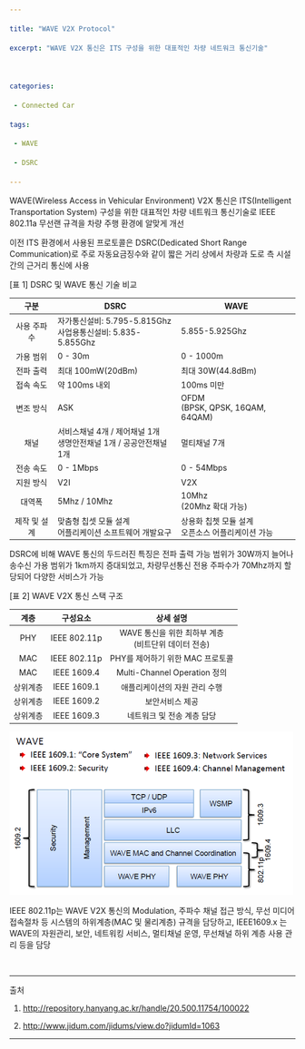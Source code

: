 ```yaml
---

title: "WAVE V2X Protocol"

excerpt: "WAVE V2X 통신은 ITS 구성을 위한 대표적인 차량 네트워크 통신기술"



categories:

 - Connected Car 

tags:

 - WAVE

 - DSRC

---
```


 WAVE(Wireless Access in Vehicular Environment) V2X 통신은 ITS(Intelligent Transportation System) 구성을 위한 대표적인 차량 네트워크 통신기술로 IEEE 802.11a 무선랜 규격을 차량 주행 환경에 알맞게 개선

 이전 ITS 환경에서 사용된 프로토콜은 DSRC(Dedicated Short Range Communication)로 주로 자동요금징수와 같이 짧은 거리 상에서 차량과 도로 측 시설간의 근거리 통신에 사용

[표 1] DSRC 및 WAVE 통신 기술 비교

|     구분     | DSRC                                                         | WAVE                                                  |
| :----------: | ------------------------------------------------------------ | ----------------------------------------------------- |
| 사용 주파수  | 자가통신설비: 5.795-5.815Ghz<br />사업용통신설비: 5.835-5.855Ghz | 5.855-5.925Ghz                                        |
|  가용 범위   | 0 - 30m                                                      | 0 - 1000m                                             |
|  전파 출력   | 최대 100mW(20dBm)                                            | 최대 30W(44.8dBm)                                     |
|  접속 속도   | 약 100ms 내외                                                | 100ms 미만                                            |
|  변조 방식   | ASK                                                          | OFDM<br />(BPSK, QPSK, 16QAM, 64QAM)                  |
|     채널     | 서비스채널 4개 / 제어채널 1개<br />생명안전채널 1개 / 공공안전채널 1개 | 멀티채널 7개                                          |
|  전송 속도   | 0 - 1Mbps                                                    | 0 - 54Mbps                                            |
|  지원 방식   | V2I                                                          | V2X                                                   |
|    대역폭    | 5Mhz / 10Mhz                                                 | 10Mhz<br />(20Mhz 확대 가능)                          |
| 제작 및 설계 | 맞춤형 칩셋 모듈 설계<br />어플리케이션 소프트웨어 개발요구  | 상용화 칩쳇 모듈 설계<br />오픈소스 어플리케이션 가능 |

 DSRC에 비해 WAVE 통신의 두드러진 특징은 전파 출력 가능 범위가 30W까지 늘어나 송수신 가용 범위가 1km까지 증대되었고, 차량무선통신 전용 주파수가 70Mhz까지 할당되어 다양한 서비스가 가능

[표 2] WAVE V2X 통신 스택 구조

|   계층   |   구성요소   |                        상세 설명                         |
| :------: | :----------: | :------------------------------------------------------: |
|   PHY    | IEEE 802.11p | WAVE 통신을 위한 최하부 계층<br />(비트단위 데이터 전송) |
|   MAC    | IEEE 802.11p |             PHY를 제어하기 위한 MAC 프로토콜             |
|   MAC    | IEEE 1609.4  |               Multi-Channel Operation 정의               |
| 상위계층 | IEEE 1609.1  |              애플리케이션의 자원 관리 수행               |
| 상위계층 | IEEE 1609.2  |                     보안서비스 제공                      |
| 상위계층 | IEEE 1609.3  |                네트워크 및 전송 계층 담당                |

 ![WAVE1](/img/WAVE1.png)

 IEEE 802.11p는 WAVE V2X 통신의 Modulation, 주파수 채널 접근 방식, 무선 미디어 접속절차 등 시스템의 하위계층(MAC 및 물리계층) 규격을 담당하고, IEEE1609.x 는 WAVE의 자원관리, 보안, 네트워킹 서비스, 멀티채널 운영, 무선채널 하위 계층 사용 관리 등을 담당



​																	

----

출처 

1. <http://repository.hanyang.ac.kr/handle/20.500.11754/100022>

2. <http://www.jidum.com/jidums/view.do?jidumId=1063>

-----

